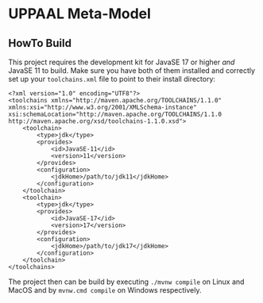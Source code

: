 # UPPAAL Meta-Model

## HowTo Build
This project requires the development kit for JavaSE 17 or higher *and* JavaSE 11 to build.
Make sure you have both of them installed and correctly set up your `toolchains.xml` file
to point to their install directory:
```
<?xml version="1.0" encoding="UTF8"?>
<toolchains xmlns="http://maven.apache.org/TOOLCHAINS/1.1.0" xmlns:xsi="http://www.w3.org/2001/XMLSchema-instance" xsi:schemaLocation="http://maven.apache.org/TOOLCHAINS/1.1.0 http://maven.apache.org/xsd/toolchains-1.1.0.xsd">
	<toolchain>
	    <type>jdk</type>
	    <provides>
            <id>JavaSE-11</id>
            <version>11</version>
	    </provides>
	    <configuration>
            <jdkHome>/path/to/jdk11</jdkHome>
	    </configuration>
	</toolchain>
	<toolchain>
        <type>jdk</type>
        <provides>
            <id>JavaSE-17</id>
            <version>17</version>
        </provides>
        <configuration>
            <jdkHome>/path/to/jdk17</jdkHome>
        </configuration>
	</toolchain>
</toolchains>
```

The project then can be build by executing `./mvnw compile` on Linux and MacOS and by `mvnw.cmd compile` on Windows respectively.